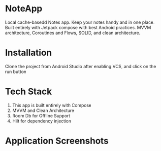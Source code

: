 # NoteApp
 Local cache-basedd Notes app. Keep your notes handy and in one place.
 Built entirely with Jetpack compose with best Android practices. MVVM architecture, Coroutines and Flows, SOLID, and clean architecture.

# Installation
Clone the project from Android Studio after enabling VCS, and click on the run button

# Tech Stack
1. This app is built entirely with Compose
2. MVVM and Clean Architecture
3. Room Db for Offline Support
4. Hilt for dependency injection

# Application Screenshots
